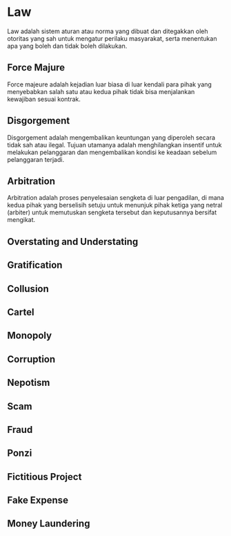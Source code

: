 # Law

Law adalah sistem aturan atau norma yang dibuat dan ditegakkan oleh otoritas yang sah untuk mengatur perilaku masyarakat, serta menentukan apa yang boleh dan tidak boleh dilakukan.

## Force Majure

Force majeure adalah kejadian luar biasa di luar kendali para pihak yang menyebabkan salah satu atau kedua pihak tidak bisa menjalankan kewajiban sesuai kontrak.

## Disgorgement

Disgorgement adalah mengembalikan keuntungan yang diperoleh secara tidak sah atau ilegal. Tujuan utamanya adalah menghilangkan insentif untuk melakukan pelanggaran dan mengembalikan kondisi ke keadaan sebelum pelanggaran terjadi.

## Arbitration

Arbitration adalah proses penyelesaian sengketa di luar pengadilan, di mana kedua pihak yang berselisih setuju untuk menunjuk pihak ketiga yang netral (arbiter) untuk memutuskan sengketa tersebut dan keputusannya bersifat mengikat.

## Overstating and Understating

## Gratification

## Collusion

## Cartel

## Monopoly

## Corruption

## Nepotism

## Scam

## Fraud

## Ponzi

## Fictitious Project

## Fake Expense

## Money Laundering